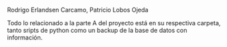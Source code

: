 Rodrigo Erlandsen Carcamo,  Patricio Lobos Ojeda

Todo lo relacionado a la parte A del proyecto está en su respectiva carpeta, tanto sripts de python como un backup de la base de datos con información. 